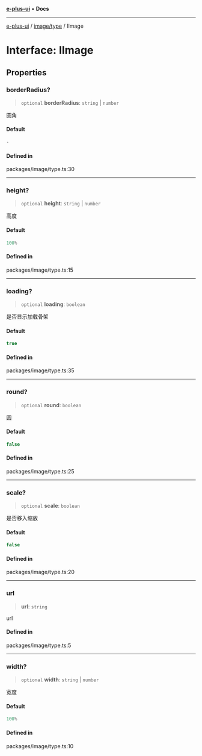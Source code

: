 [**e-plus-ui**](../../../README.md) • **Docs**

***

[e-plus-ui](../../../modules.md) / [image/type](../README.md) / IImage

# Interface: IImage

## Properties

### borderRadius?

> `optional` **borderRadius**: `string` \| `number`

圆角

#### Default

```ts
-
```

#### Defined in

packages/image/type.ts:30

***

### height?

> `optional` **height**: `string` \| `number`

高度

#### Default

```ts
100%
```

#### Defined in

packages/image/type.ts:15

***

### loading?

> `optional` **loading**: `boolean`

是否显示加载骨架

#### Default

```ts
true
```

#### Defined in

packages/image/type.ts:35

***

### round?

> `optional` **round**: `boolean`

圆

#### Default

```ts
false
```

#### Defined in

packages/image/type.ts:25

***

### scale?

> `optional` **scale**: `boolean`

是否移入缩放

#### Default

```ts
false
```

#### Defined in

packages/image/type.ts:20

***

### url

> **url**: `string`

url

#### Defined in

packages/image/type.ts:5

***

### width?

> `optional` **width**: `string` \| `number`

宽度

#### Default

```ts
100%
```

#### Defined in

packages/image/type.ts:10
